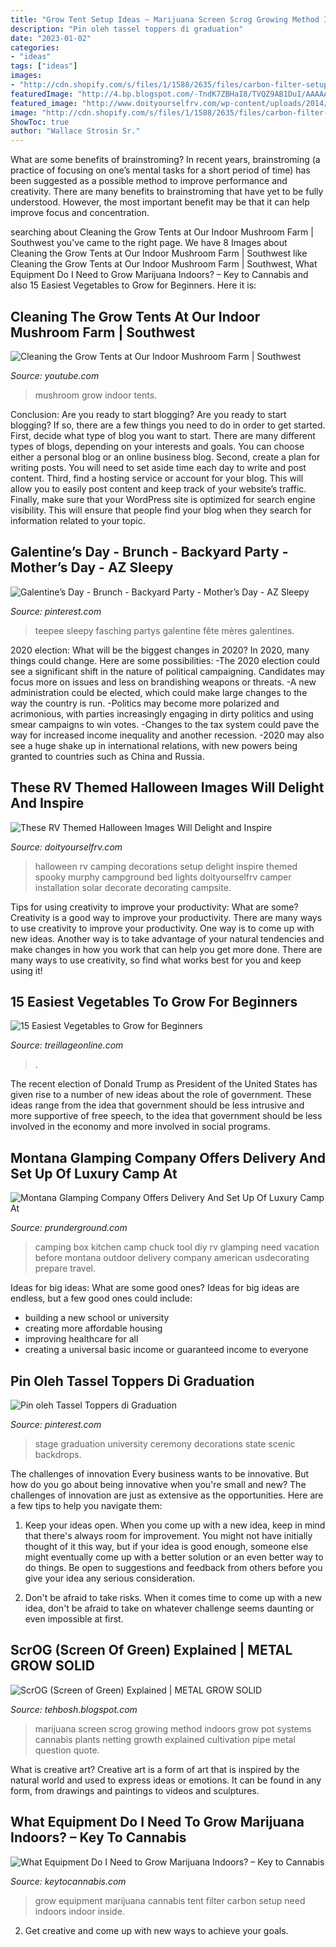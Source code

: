 ```yaml
---
title: "Grow Tent Setup Ideas ~ Marijuana Screen Scrog Growing Method Indoors Grow Pot Systems Cannabis Plants Netting Growth Explained Cultivation Pipe Metal Question Quote"
description: "Pin oleh tassel toppers di graduation"
date: "2023-01-02"
categories:
- "ideas"
tags: ["ideas"]
images:
- "http://cdn.shopify.com/s/files/1/1588/2635/files/carbon-filter-setup-in-grow-tent_dff63095-0e99-42c1-8c9a-f90923d605ba.jpg?v=1536693181"
featuredImage: "http://4.bp.blogspot.com/-TndK7ZBHaI8/TVQZ9AB1DuI/AAAAAAAAAO0/FqQ-hyEwHvk/s1600/scrog5.jpg"
featured_image: "http://www.doityourselfrv.com/wp-content/uploads/2014/10/Spooky-Halloween-setup-at-campground.jpg"
image: "http://cdn.shopify.com/s/files/1/1588/2635/files/carbon-filter-setup-in-grow-tent_dff63095-0e99-42c1-8c9a-f90923d605ba.jpg?v=1536693181"
ShowToc: true
author: "Wallace Strosin Sr."
---
```



What are some benefits of brainstroming?
In recent years, brainstroming (a practice of focusing on one’s mental tasks for a short period of time) has been suggested as a possible method to improve performance and creativity. There are many benefits to brainstroming that have yet to be fully understood. However, the most important benefit may be that it can help improve focus and concentration.

	

		
searching about Cleaning the Grow Tents at Our Indoor Mushroom Farm | Southwest you've came to the right page. We have 8 Images about Cleaning the Grow Tents at Our Indoor Mushroom Farm | Southwest like Cleaning the Grow Tents at Our Indoor Mushroom Farm | Southwest, What Equipment Do I Need to Grow Marijuana Indoors? – Key to Cannabis and also 15 Easiest Vegetables to Grow for Beginners. Here it is:
		
    
## Cleaning The Grow Tents At Our Indoor Mushroom Farm | Southwest

<img loading=lazy src="https://i.ytimg.com/vi/eCdXsq3vjCM/maxresdefault.jpg" onerror="this.onerror=null;this.src='https://tse4.mm.bing.net/th?id=OIP.sOkKrS75EY-Luo16mXaAMgHaEK&amp;pid=15.1';" alt="Cleaning the Grow Tents at Our Indoor Mushroom Farm | Southwest">

_Source: youtube.com_

>mushroom grow indoor tents. 

	

Conclusion: Are you ready to start blogging?
Are you ready to start blogging? If so, there are a few things you need to do in order to get started. First, decide what type of blog you want to start. There are many different types of blogs, depending on your interests and goals. You can choose either a personal blog or an online business blog. Second, create a plan for writing posts. You will need to set aside time each day to write and post content. Third, find a hosting service or account for your blog. This will allow you to easily post content and keep track of your website’s traffic. Finally, make sure that your WordPress site is optimized for search engine visibility. This will ensure that people find your blog when they search for information related to your topic.

    
## Galentine’s Day - Brunch - Backyard Party - Mother’s Day - AZ Sleepy

<img loading=lazy src="https://i.pinimg.com/736x/b6/09/00/b609004ff911f76919c8ce23e050e2de.jpg" onerror="this.onerror=null;this.src='https://tse2.mm.bing.net/th?id=OIP.YD_Y2ldDxQK1V0bJS-HRZgHaJ3&amp;pid=15.1';" alt="Galentine’s Day - Brunch - Backyard Party - Mother’s Day - AZ Sleepy">

_Source: pinterest.com_

>teepee sleepy fasching partys galentine fête mères galentines. 

	

2020 election: What will be the biggest changes in 2020?
In 2020, many things could change. Here are some possibilities:
-The 2020 election could see a significant shift in the nature of political campaigning. Candidates may focus more on issues and less on brandishing weapons or threats. 
-A new administration could be elected, which could make large changes to the way the country is run. 
-Politics may become more polarized and acrimonious, with parties increasingly engaging in dirty politics and using smear campaigns to win votes. 
-Changes to the tax system could pave the way for increased income inequality and another recession. 
-2020 may also see a huge shake up in international relations, with new powers being granted to countries such as China and Russia.

    
## These RV Themed Halloween Images Will Delight And Inspire

<img loading=lazy src="http://www.doityourselfrv.com/wp-content/uploads/2014/10/Spooky-Halloween-setup-at-campground.jpg" onerror="this.onerror=null;this.src='https://tse4.mm.bing.net/th?id=OIP.XtWX9yWxrNLPFumteJwlqQHaE9&amp;pid=15.1';" alt="These RV Themed Halloween Images Will Delight and Inspire">

_Source: doityourselfrv.com_

>halloween rv camping decorations setup delight inspire themed spooky murphy campground bed lights doityourselfrv camper installation solar decorate decorating campsite. 

	

Tips for using creativity to improve your productivity: What are some?
Creativity is a good way to improve your productivity. There are many ways to use creativity to improve your productivity. One way is to come up with new ideas. Another way is to take advantage of your natural tendencies and make changes in how you work that can help you get more done. There are many ways to use creativity, so find what works best for you and keep using it!

    
## 15 Easiest Vegetables To Grow For Beginners

<img loading=lazy src="https://treillageonline.com/wp-content/uploads/2020/11/15-Easiest-Vegetables-to-Grow-for-Beginners-scaled.jpg" onerror="this.onerror=null;this.src='https://tse4.mm.bing.net/th?id=OIP.3_O6FEHysPwSOy0ABJucSQHaD4&amp;pid=15.1';" alt="15 Easiest Vegetables to Grow for Beginners">

_Source: treillageonline.com_

>. 

	

The recent election of Donald Trump as President of the United States has given rise to a number of new ideas about the role of government. These ideas range from the idea that government should be less intrusive and more supportive of free speech, to the idea that government should be less involved in the economy and more involved in social programs.

    
## Montana Glamping Company Offers Delivery And Set Up Of Luxury Camp At

<img loading=lazy src="http://www.prunderground.com/wp-content/uploads/2012/04/kitchen-box.jpg" onerror="this.onerror=null;this.src='https://tse2.mm.bing.net/th?id=OIP.0NGFeQM9arBI1vJXTJoaUwHaLL&amp;pid=15.1';" alt="Montana Glamping Company Offers Delivery And Set Up Of Luxury Camp At">

_Source: prunderground.com_

>camping box kitchen camp chuck tool diy rv glamping need vacation before montana outdoor delivery company american usdecorating prepare travel. 

	

Ideas for big ideas: What are some good ones?
Ideas for big ideas are endless, but a few good ones could include: 
- building a new school or university 
- creating more affordable housing 
- improving healthcare for all 
- creating a universal basic income or guaranteed income to everyone

    
## Pin Oleh Tassel Toppers Di Graduation

<img loading=lazy src="https://i.pinimg.com/736x/ee/b5/7b/eeb57be9d09ffa598b568425d37a59bd--the-stage-state-university.jpg" onerror="this.onerror=null;this.src='https://tse4.mm.bing.net/th?id=OIP.aiOA-5R5TjdTPz-9GkMrmgHaEG&amp;pid=15.1';" alt="Pin oleh Tassel Toppers di Graduation">

_Source: pinterest.com_

>stage graduation university ceremony decorations state scenic backdrops. 

	

The challenges of innovation
Every business wants to be innovative. But how do you go about being innovative when you're small and new? The challenges of innovation are just as extensive as the opportunities. Here are a few tips to help you navigate them:
1. Keep your ideas open. When you come up with a new idea, keep in mind that there's always room for improvement. You might not have initially thought of it this way, but if your idea is good enough, someone else might eventually come up with a better solution or an even better way to do things. Be open to suggestions and feedback from others before you give your idea any serious consideration.

2. Don't be afraid to take risks. When it comes time to come up with a new idea, don't be afraid to take on whatever challenge seems daunting or even impossible at first.

    
## ScrOG (Screen Of Green) Explained | METAL GROW SOLID

<img loading=lazy src="http://4.bp.blogspot.com/-TndK7ZBHaI8/TVQZ9AB1DuI/AAAAAAAAAO0/FqQ-hyEwHvk/s1600/scrog5.jpg" onerror="this.onerror=null;this.src='https://tse1.mm.bing.net/th?id=OIP.xYF1OA1ACodpm7jMr8nPFQHaFj&amp;pid=15.1';" alt="ScrOG (Screen of Green) Explained | METAL GROW SOLID">

_Source: tehbosh.blogspot.com_

>marijuana screen scrog growing method indoors grow pot systems cannabis plants netting growth explained cultivation pipe metal question quote. 

	

What is creative art?
Creative art is a form of art that is inspired by the natural world and used to express ideas or emotions. It can be found in any form, from drawings and paintings to videos and sculptures.

    
## What Equipment Do I Need To Grow Marijuana Indoors? – Key To Cannabis

<img loading=lazy src="http://cdn.shopify.com/s/files/1/1588/2635/files/carbon-filter-setup-in-grow-tent_dff63095-0e99-42c1-8c9a-f90923d605ba.jpg?v=1536693181" onerror="this.onerror=null;this.src='https://tse1.mm.bing.net/th?id=OIP.Wc8q9ZWxhkxqbVTbah9r5QHaE5&amp;pid=15.1';" alt="What Equipment Do I Need to Grow Marijuana Indoors? – Key to Cannabis">

_Source: keytocannabis.com_

>grow equipment marijuana cannabis tent filter carbon setup need indoors indoor inside. 

	

2. Get creative and come up with new ways to achieve your goals.

